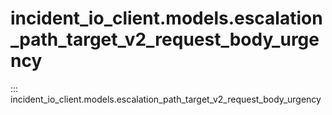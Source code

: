 # incident_io_client.models.escalation_path_target_v2_request_body_urgency

::: incident_io_client.models.escalation_path_target_v2_request_body_urgency
